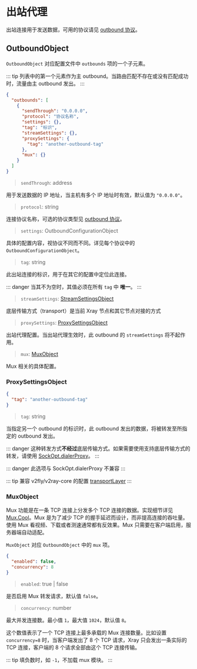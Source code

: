 # 出站代理

出站连接用于发送数据，可用的协议请见 [outbound 协议](./outbounds/)。

## OutboundObject

`OutboundObject` 对应配置文件中 `outbounds` 项的一个子元素。

::: tip
列表中的第一个元素作为主 outbound。当路由匹配不存在或没有匹配成功时，流量由主 outbound 发出。
:::

```json
{
  "outbounds": [
    {
      "sendThrough": "0.0.0.0",
      "protocol": "协议名称",
      "settings": {},
      "tag": "标识",
      "streamSettings": {},
      "proxySettings": {
        "tag": "another-outbound-tag"
      },
      "mux": {}
    }
  ]
}
```

> `sendThrough`: address

用于发送数据的 IP 地址，当主机有多个 IP 地址时有效，默认值为 `"0.0.0.0"`。

> `protocol`: string

连接协议名称，可选的协议类型见 [outbound 协议](./outbounds/)。

> `settings`: OutboundConfigurationObject

具体的配置内容，视协议不同而不同。详见每个协议中的 `OutboundConfigurationObject`。

> `tag`: string

此出站连接的标识，用于在其它的配置中定位此连接。

::: danger
当其不为空时，其值必须在所有 `tag` 中 **唯一**。
:::

> `streamSettings`: [StreamSettingsObject](./transport.md#streamsettingsobject)

底层传输方式（transport）是当前 Xray 节点和其它节点对接的方式

> `proxySettings`: [ProxySettingsObject](#proxysettingsobject)

出站代理配置。当出站代理生效时，此 outbound 的 `streamSettings` 将不起作用。

> `mux`: [MuxObject](#muxobject)

Mux 相关的具体配置。

### ProxySettingsObject

```json
{
  "tag": "another-outbound-tag"
}
```

> `tag`: string

当指定另一个 outbound 的标识时，此 outbound 发出的数据，将被转发至所指定的 outbound 发出。

::: danger
这种转发方式**不经过**底层传输方式。如果需要使用支持底层传输方式的转发，请使用 [SockOpt.dialerProxy](./transport.md#sockoptobject)。
:::

::: danger
此选项与 SockOpt.dialerProxy 不兼容
:::

::: tip
兼容 v2fly/v2ray-core 的配置 [transportLayer](https://www.v2fly.org/config/outbounds.html#proxysettingsobject)
:::

### MuxObject

Mux 功能是在一条 TCP 连接上分发多个 TCP 连接的数据。实现细节详见 [Mux.Cool](../../development/protocols/muxcool)。Mux 是为了减少 TCP 的握手延迟而设计，而非提高连接的吞吐量。使用 Mux 看视频、下载或者测速通常都有反效果。Mux 只需要在客户端启用，服务器端自动适配。

`MuxObject` 对应 `OutboundObject` 中的 `mux` 项。

```json
{
  "enabled": false,
  "concurrency": 8
}
```

> `enabled`: true | false

是否启用 Mux 转发请求，默认值 `false`。

> `concurrency`: number

最大并发连接数。最小值 `1`，最大值 `1024`，默认值 `8`。

这个数值表示了一个 TCP 连接上最多承载的 Mux 连接数量。比如设置 `concurrency=8` 时，当客户端发出了 8 个 TCP 请求，Xray 只会发出一条实际的 TCP 连接，客户端的 8 个请求全部由这个 TCP 连接传输。

::: tip
填负数时，如 `-1`，不加载 mux 模块。
:::
